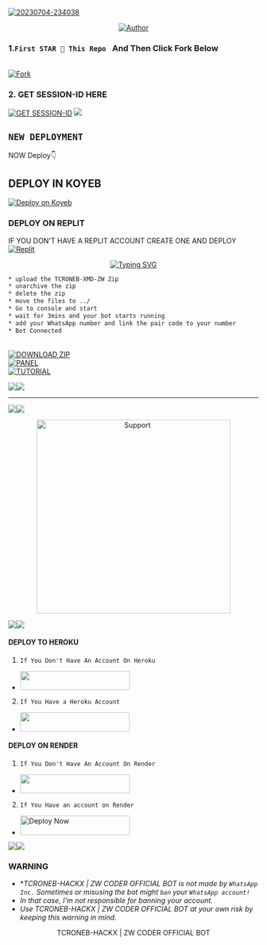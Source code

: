<a href="https://ibb.co/f4MFqxs"><img src="https://i.ibb.co/d4QT1569/beee.jpg" alt="20230704-234038" border="0" /></a>
<p align="center">
<pQUEEN-RIAS align="center">
<a href="https://github.com/zwcoder-263/TCRONEB-XMD-ZW"><img title="Author" src="https://img.shields.io/badge/Rias Gremory-black?style=for-the-badge&logo=github"></a>

### 1.`First STAR 🌟 This Repo ` And Then Click Fork Below
<br>
    <a href='https://github.com/zwcoder-263/TCRONEB-XMD-ZW/fork' target="_blank"><img alt='Fork' src='https://img.shields.io/badge/-Fork-blue?style=for-the-badge&logo=Github&logoColor=white'/></a>

### 2. GET SESSION-ID HERE 

<a href='https://express-pairing-code2.onrender.com/' target="_blank"><img alt='GET SESSION-ID' src='https://img.shields.io/badge/Click here to get your SESSION-ID-blue?style=for-the-badge&logo=opencv&logoColor=white'/></a> 
<a><img src='https://i.imgur.com/LyHic3i.gif'/></a>  


## `NEW DEPLOYMENT`
NOW Deploy👇
<br>
## DEPLOY IN KOYEB    
[![Deploy on Koyeb](https://www.koyeb.com/static/images/deploy/button.svg)](https://app.koyeb.com/auth/signup)  

  
### DEPLOY ON REPLIT
IF YOU DON'T HAVE A REPLIT ACCOUNT CREATE ONE AND DEPLOY 
    <br>
    <a href='https://replit.com/github/Dark-Town/Gangster' target="_blank"><img alt='Replit' src='https://img.shields.io/badge/-Deploy-red?style=for-the-badge&logo=replit&logoColor=white'/></a>
    

<p align="center">
  <a href="https://git.io/typing-svg"><img src="https://readme-typing-svg.demolab.com?font=EB+Garamond&weight=800&size=28&duration=4000&pause=1000&random=false&width=435&lines=+ PANEL+DEPLOYMENT" alt="Typing SVG" /></a>
 
  ```bash
  * upload the TCRONEB-XMD-ZW Zip
  * unarchive the zip
  * delete the zip 
  * move the files to ../
* Go to console and start 
* wait for 3mins and your bot starts running
* add your WhatsApp number and link the pair code to your number
* Bot Connected
```
<br>
    <a href='https://github.com/Dark-Town/Gangster/archive/refs/heads/main.zip' target="_blank"><img alt='DOWNLOAD ZIP' src='https://img.shields.io/badge/-Download Zip File-red?style=for-the-badge&logo=google&logoColor=white'/></a>
 <br>
    <a href='https://bot-hosting.net/?aff=1249249036259823733' target="_blank"><img alt='PANEL' src='https://img.shields.io/badge/-Deploy On Panel-green?style=for-the-badge&logo=WhatsApp&logoColor=white'/></a>
<br>
    <a href='https://youtu.be/I5L6gcc8o1Q?si=' target="_blank"><img alt='TUTORIAL' src='https://img.shields.io/badge/-Tutorial-black?style=for-the-badge&logo=Youtube&logoColor=red'/></a>


<a><img src='https://i.imgur.com/LyHic3i.gif'/></a><a><img src='https://i.imgur.com/LyHic3i.gif'/></a>    

***
<a><img src='https://i.imgur.com/LyHic3i.gif'/></a><a><img src='https://i.imgur.com/LyHic3i.gif'/></a>    

</p>
<p align="center"> 
  <a href="https://whatsapp.com/channel/0029Vb4sHtX6hENwn07deE1a">
    <img alt=Support height="390" src="https://i.imgur.com/LyHic3i.gif"> 
    </p>
 

<a><img src='https://i.imgur.com/LyHic3i.gif'/></a><a><img src='https://i.imgur.com/LyHic3i.gif'/></a>


#### DEPLOY TO HEROKU 
1. `If You Don't Have An Account On Heroku`

- <a align="center"><a href="https://signup.heroku.com">
 <img src="https://img.shields.io/badge/Create%20Account%20Now-pink?style=for-the-badge&logo=heroku" width="220" height="38.45"/></a></p>

2. `If You Have a Heroku Account`

  - <a align="center"><a href="https://dashboard.heroku.com/new?template=https://github.com/Next5x/TIMNASA_TMD1"> <img src="https://img.shields.io/badge/DEPLOY%20NOW-green?style=for-the-badge&logo=heroku" width="220" height="38.45"/></a></p>


#### DEPLOY ON RENDER 
1. `If You Don't Have An Account On Render`
- <a href="https://dashboard.render.com/register"><img src="https://img.shields.io/badge/CREATE AN ACCOUNT NOW-h?color=orange&style=for-the-badge&logo=msi" width="220" height="38.45"/></a></p>

2. `If You Have an account on Render`
- <a href="https://render.com"><img title="Deploy Now" src="https://img.shields.io/badge/DEPLOY NOW-h?color=orange&style=for-the-badge&logo=msi" width="220" height="38.45"/></a></p>

<a><img src='https://i.imgur.com/LyHic3i.gif'/></a><a><img src='https://i.imgur.com/LyHic3i.gif'/></a>
### WARNING

- **TCRONEB-HACKX | ZW CODER OFFICIAL BOT  is not made by `WhatsApp Inc.` Sometimes or misusing the bot might `ban` your `WhatsApp account!`*
- *In that case, I'm not responsible for banning your account.*
- *Use TCRONEB-HACKX | ZW CODER OFFICIAL BOT  at your own risk by keeping this warning in mind.*
  

<p align="center">                                 TCRONEB-HACKX | ZW CODER OFFICIAL BOT 
  
